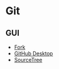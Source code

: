 # Git

## GUI

- [Fork](https://git-fork.com/)
- [GitHub Desktop](https://desktop.github.com/)
- [SourceTree](https://www.sourcetreeapp.com/)
